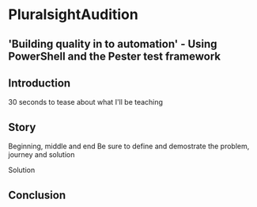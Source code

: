 # PluralsightAudition

## 'Building quality in to automation' - Using PowerShell and the Pester test framework

## Introduction
30 seconds to tease about what I'll be teaching


## Story

Beginning, middle and end 
Be sure to define and demostrate the problem, journey and solution

Solution

## Conclusion